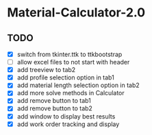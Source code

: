 # Material-Calculator-2.0

## TODO
- [x] switch from tkinter.ttk to ttkbootstrap
- [ ] allow excel files to not start with header
- [x] add treeview to tab2
- [x] add profile selection option in tab1
- [x] add material length selection option in tab2
- [x] add more solve methods in Calculator
- [x] add remove button to tab1
- [x] add remove button to tab2
- [x] add window to display best results
- [x] add work order tracking and display